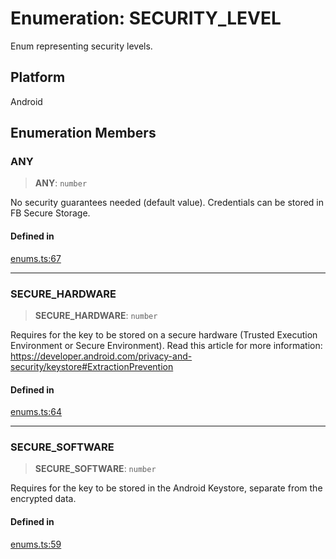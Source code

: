 # Enumeration: SECURITY\_LEVEL

Enum representing security levels.

## Platform

Android

## Enumeration Members

### ANY

> **ANY**: `number`

No security guarantees needed (default value). Credentials can be stored in FB Secure Storage.

#### Defined in

[enums.ts:67](https://github.com/quangsuong/nts-react-native-keychain/blob/7eaf30e4858d9a03afd4c8e017b83a96fbc4e982/src/enums.ts#L67)

***

### SECURE\_HARDWARE

> **SECURE\_HARDWARE**: `number`

Requires for the key to be stored on a secure hardware (Trusted Execution Environment or Secure Environment).
Read this article for more information: https://developer.android.com/privacy-and-security/keystore#ExtractionPrevention

#### Defined in

[enums.ts:64](https://github.com/quangsuong/nts-react-native-keychain/blob/7eaf30e4858d9a03afd4c8e017b83a96fbc4e982/src/enums.ts#L64)

***

### SECURE\_SOFTWARE

> **SECURE\_SOFTWARE**: `number`

Requires for the key to be stored in the Android Keystore, separate from the encrypted data.

#### Defined in

[enums.ts:59](https://github.com/quangsuong/nts-react-native-keychain/blob/7eaf30e4858d9a03afd4c8e017b83a96fbc4e982/src/enums.ts#L59)
